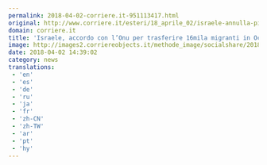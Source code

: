 ```yaml
---
permalink: 2018-04-02-corriere.it-951113417.html
original: http://www.corriere.it/esteri/18_aprile_02/israele-annulla-piano-espulsione-migranti-accordo-l-onu-trasferirli-paesi-occidentali-baab7e28-3678-11e8-a836-1a6391d71628.shtml
domain: corriere.it
title: 'Israele, accordo con l’Onu per trasferire 16mila migranti in Occidente (Italia compresa)'
image: http://images2.corriereobjects.it/methode_image/socialshare/2018/04/02/4e32bf98-367a-11e8-a836-1a6391d71628.jpg
date: 2018-04-02 14:39:02
category: news
translations: 
 - 'en'
 - 'es'
 - 'de'
 - 'ru'
 - 'ja'
 - 'fr'
 - 'zh-CN'
 - 'zh-TW'
 - 'ar'
 - 'pt'
 - 'hy'
---
```


